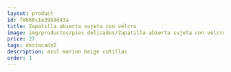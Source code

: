 ```yaml
---
layout: product
id: f8660c1e39b9d43a
title: Zapatilla abierta sujeta con velcro
image: img/productos/pies delicados/Zapatilla abierta sujeta con velcro=27=destacado2=azul marino beige cutillas.webp
price: 27
tags: destacado2
description: azul marino beige cutillas
order: 1
---
```


